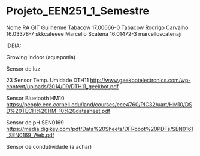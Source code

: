 # Projeto_EEN251_1_Semestre 
Nome               RA         GIT 
Guilherme Tabacow  17.00666-0 Tabacow 
Rodrigo Carvalho   16.03378-7 skkcafeeee 
Marcello Scatena   16.01472-3 marcelloscatenajr



IDEIA:

Growing indoor (aquaponia)

Sensor de luz

23 Sensor Temp. Umidade DTH11
http://www.geekbotelectronics.com/wp-content/uploads/2014/09/DTH11_geekbot.pdf

Sensor Bluetooth HM10
https://people.ece.cornell.edu/land/courses/ece4760/PIC32/uart/HM10/DSD%20TECH%20HM-10%20datasheet.pdf

Sensor de pH SEN0169
https://media.digikey.com/pdf/Data%20Sheets/DFRobot%20PDFs/SEN0161_SEN0169_Web.pdf


Sensor de condutividade (a achar)
